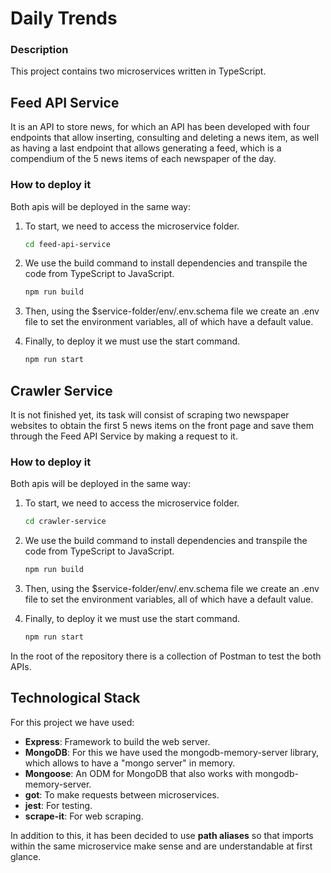 # Daily Trends

### Description

This project contains two microservices written in TypeScript.

## Feed API Service

It is an API to store news, for which an API has been developed with four endpoints that allow inserting, consulting and deleting a news item, as well as having a last endpoint that allows generating a feed, which is a compendium of the 5 news items of each newspaper of the day.

### How to deploy it

Both apis will be deployed in the same way:

1. To start, we need to access the microservice folder.

    ```bash
    cd feed-api-service
    ```

2. We use the build command to install dependencies and transpile the code from TypeScript to JavaScript.

    ```bash
    npm run build
    ```
3. Then, using the $service-folder/env/.env.schema file we create an .env file to set the environment variables, all of which have a default value.

4. Finally, to deploy it we must use the start command.

    ```bash
    npm run start
    ```

## Crawler Service

It is not finished yet, its task will consist of scraping two newspaper websites to obtain the first 5 news items on the front page and save them through the Feed API Service by making a request to it.

### How to deploy it

Both apis will be deployed in the same way:

1. To start, we need to access the microservice folder.

    ```bash
    cd crawler-service
    ```

2. We use the build command to install dependencies and transpile the code from TypeScript to JavaScript.

    ```bash
    npm run build
    ```
3. Then, using the $service-folder/env/.env.schema file we create an .env file to set the environment variables, all of which have a default value.

4. Finally, to deploy it we must use the start command.

    ```bash
    npm run start
    ```

In the root of the repository there is a collection of Postman to test the both APIs.

## Technological Stack

For this project we have used:

- **Express**: Framework to build the web server.
- **MongoDB**: For this we have used the mongodb-memory-server library, which allows to have a "mongo server" in memory.
- **Mongoose**: An ODM for MongoDB that also works with mongodb-memory-server.
- **got**: To make requests between microservices.
- **jest**: For testing.
- **scrape-it**: For web scraping.

In addition to this, it has been decided to use **path aliases** so that imports within the same microservice make sense and are understandable at first glance.
